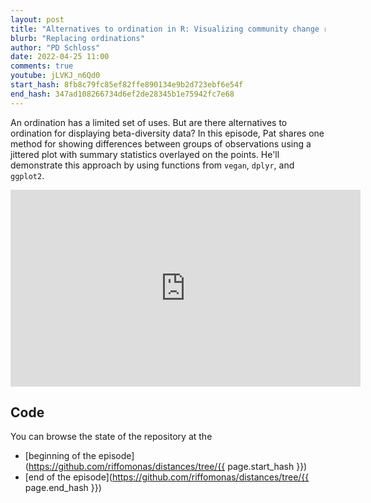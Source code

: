 ```yaml
---
layout: post
title: "Alternatives to ordination in R: Visualizing community change relative to a specific point (CC207)"
blurb: "Replacing ordinations"
author: "PD Schloss"
date: 2022-04-25 11:00
comments: true
youtube: jLVKJ_n6Qd0
start_hash: 8fb8c79fc85ef82ffe890134e9b2d723ebf6e54f
end_hash: 347ad108266734d6ef2de28345b1e75942fc7e68
---
```


An ordination has a limited set of uses. But are there alternatives to ordination for displaying beta-diversity data? In this episode, Pat shares one method for showing differences between groups of observations using a jittered plot with summary statistics overlayed on the points. He'll demonstrate this approach by using functions from `vegan`, `dplyr`, and `ggplot2`.


<iframe style="margin: 0 auto;display:block;" width="560" height="315" src="https://www.youtube.com/embed/{{ page.youtube }}" frameborder="0" allow="accelerometer; autoplay; encrypted-media; gyroscope; picture-in-picture" allowfullscreen></iframe>


## Code

You can browse the state of the repository at the
* [beginning of the episode](https://github.com/riffomonas/distances/tree/{{ page.start_hash }})
* [end of the episode](https://github.com/riffomonas/distances/tree/{{ page.end_hash }})
